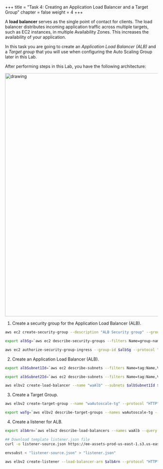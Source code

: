 +++ 
title = "Task 4: Creating an Application Load Balancer and a Target Group"
chapter = false 
weight = 4 
+++

A **load balancer** serves as the single point of contact for clients. The load balancer distributes incoming application traffic across multiple targets, such as EC2 instances, in multiple Availability Zones. This increases the availability of your application. 

In this task you are going to create an *Application Load Balancer (ALB)* and a *Target group* that you will use when configuring the Auto Scaling Group later in this Lab. 

After performing steps in this Lab, you have the following architecture:

<img src="../images/lab2-task4.png" alt="drawing" width="800"/>

1. Create a security group for the Application Load Balancer (ALB).

```sh
aws ec2 create-security-group --description "ALB Security group" --group-name "wa-alb-sg" --vpc-id $VPC

export albSg=`aws ec2 describe-security-groups --filters Name=group-name,Values=wa-alb-sg --query 'SecurityGroups[*].GroupId' --output text --region us-west-2`

aws ec2 authorize-security-group-ingress --group-id $albSg --protocol "tcp" --port "80" --cidr "0.0.0.0/0"
```

2. Create an Application Load Balancer (ALB).

```sh
export albSubnet1Id=`aws ec2 describe-subnets --filters Name=tag:Name,Values=wa-public-subnet-1 --query 'Subnets[*].SubnetId' --output text --region us-west-2`

export albSubnet2Id=`aws ec2 describe-subnets --filters Name=tag:Name,Values=wa-public-subnet-2 --query 'Subnets[*].SubnetId' --output text --region us-west-2`

aws elbv2 create-load-balancer --name "waAlb" --subnets $albSubnet1Id $albSubnet2Id --security-groups $albSg --type "application"
```

3. Create a Target Group.

```sh
aws elbv2 create-target-group --name "waAutoscale-tg" --protocol "HTTP" --port 80 --vpc-id $VPC --target-type "instance"

export waTg=`aws elbv2 describe-target-groups --names waAutoscale-tg --query 'TargetGroups[*].TargetGroupArn' --output text --region us-west-2`
```

4. Create a listener for ALB.

```sh
export albArn=`aws elbv2 describe-load-balancers --names waAlb --query 'LoadBalancers[*].LoadBalancerArn' --output text --region us-west-2`

## Download template listener.json file
curl -o listener-source.json https://ee-assets-prod-us-east-1.s3.us-east-1.amazonaws.com/modules/6cfbb89d4a74400082ad348b4ec61df1/v1/listener-source.json

envsubst < "listener-source.json" > "listener.json"

aws elbv2 create-listener --load-balancer-arn $albArn --protocol "HTTP" --port 80 --default-actions file://listener.json 
```

